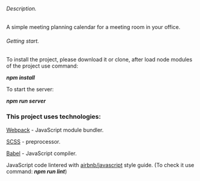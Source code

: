 ###### Description.

A simple meeting planning calendar for a meeting room in your office.

###### Getting start.

To install the project, please download it or clone, after load node modules of the project use command:


***npm install***

To start the server: 

***npm run server***

### This project uses technologies:

[Webpack](https://webpack.js.org/) - JavaScript module bundler.

[SCSS](https://sass-lang.com/) - preprocessor.

[Babel](https://babeljs.io/) - JavaScript compiler.

JavaScript code lintered with [airbnb/javascript](https://github.com/airbnb/javascript) style guide.
(To check it use command: ***npm run lint***)
